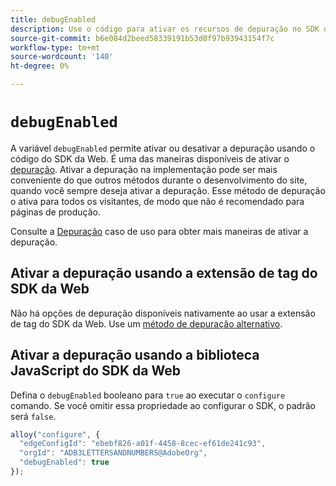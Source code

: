 ```yaml
---
title: debugEnabled
description: Use o código para ativar os recursos de depuração no SDK da Web.
source-git-commit: b6e084d2beed58339191b53d0f97b93943154f7c
workflow-type: tm+mt
source-wordcount: '140'
ht-degree: 0%

---
```


# `debugEnabled`

A variável `debugEnabled` permite ativar ou desativar a depuração usando o código do SDK da Web. É uma das maneiras disponíveis de ativar o [depuração](../../use-cases/debugging.md). Ativar a depuração na implementação pode ser mais conveniente do que outros métodos durante o desenvolvimento do site, quando você sempre deseja ativar a depuração. Esse método de depuração o ativa para todos os visitantes, de modo que não é recomendado para páginas de produção.

Consulte a [Depuração](../../use-cases/debugging.md) caso de uso para obter mais maneiras de ativar a depuração.

## Ativar a depuração usando a extensão de tag do SDK da Web

Não há opções de depuração disponíveis nativamente ao usar a extensão de tag do SDK da Web. Use um [método de depuração alternativo](../../use-cases/debugging.md).

## Ativar a depuração usando a biblioteca JavaScript do SDK da Web

Defina o `debugEnabled` booleano para `true` ao executar o `configure` comando. Se você omitir essa propriedade ao configurar o SDK, o padrão será `false`.

```js
alloy("configure", {
  "edgeConfigId": "ebebf826-a01f-4458-8cec-ef61de241c93",
  "orgId": "ADB3LETTERSANDNUMBERS@AdobeOrg",
  "debugEnabled": true
});
```
